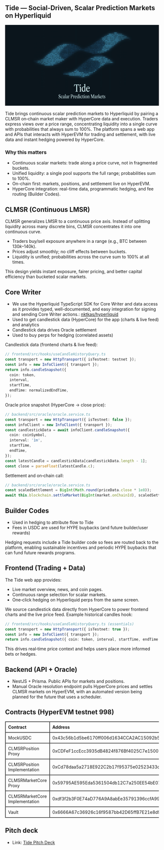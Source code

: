 ## Tide — Social-Driven, Scalar Prediction Markets on Hyperliquid

![Tide Logo](frontend/public/tide.jpg)

Tide brings continuous scalar prediction markets to Hyperliquid by pairing a CLMSR on‑chain market maker with HyperCore data and execution. Traders express views over a price range, concentrating liquidity into a single curve with probabilities that always sum to 100%. The platform spans a web app and APIs that interacts with HyperEVM for trading and settlement, with live data and instant hedging powered by HyperCore.

### Why this matters
- Continuous scalar markets: trade along a price curve, not in fragmented buckets.
- Unified liquidity: a single pool supports the full range; probabilities sum to 100%.
- On-chain first: markets, positions, and settlement live on HyperEVM.
- HyperCore integration: real-time data, programmatic hedging, and fee routing (Builder Codes).

## CLMSR (Continuous LMSR)
CLMSR generalizes LMSR to a continuous price axis. Instead of splitting liquidity across many discrete bins, CLMSR concentrates it into one continuous curve.

- Traders buy/sell exposure anywhere in a range (e.g., BTC between $130k–$140k).
- Prices adjust smoothly; no cliff effects between buckets.
- Liquidity is unified; probabilities across the curve sum to 100% at all times.

This design yields instant exposure, fairer pricing, and better capital efficiency than bucketed scalar markets.

## Core Writer
- We use the Hyperliquid TypeScript SDK for Core Writer and data access as it provides typed, well-documented, and easy integration for signing and sending Core Writer actions.: [nktkas/hyperliquid](https://github.com/nktkas/hyperliquid)
- Used to get candlestick data (HyperCore) for the app (charts & live feed) and analytics
- Candlestick data drives Oracle settlement
- Used to buy perps for hedging (correlated assets)

Candlestick data (frontend charts & live feed):
```ts
// frontend/src/hooks/useCandleHistoryQuery.ts
const transport = new HttpTransport({ isTestnet: testnet });
const info = new InfoClient({ transport });
return info.candleSnapshot({
  coin: token,
  interval,
  startTime,
  endTime: normalizedEndTime,
});
```

Oracle price snapshot (HyperCore → close price):
```ts
// backend/src/oracle/oracle.service.ts
const transport = new HttpTransport({ isTestnet: false });
const infoClient = new InfoClient({ transport });
const candlestickData = await infoClient.candleSnapshot({
  coin: coinSymbol,
  interval: '1m',
  startTime,
  endTime,
});
const latestCandle = candlestickData[candlestickData.length - 1];
const close = parseFloat(latestCandle.c);
```

Settlement and on‑chain call:
```ts
// backend/src/oracle/oracle.service.ts
const scaledSettlement = BigInt(Math.round(priceData.close * 1e8));
await this.blockchain.settleMarket(BigInt(market.onChainId), scaledSettlement);
```

## Builder Codes
- Used in hedging to attribute flow to Tide
- Fees in USDC are used for HYPE buybacks (and future builder/user rewards)

Hedging requests include a Tide builder code so fees are routed back to the platform, enabling sustainable incentives and periodic HYPE buybacks that can fund future rewards programs.

## Frontend (Trading + Data)
The Tide web app provides:
- Live market overview, news, and coin pages.
- Continuous range selection for scalar markets.
- One‑click hedging on Hyperliquid perps from the same screen.

We source candlestick data directly from HyperCore to power frontend charts and the live price feed. Example historical candles hook:
```ts
// frontend/src/hooks/useCandleHistoryQuery.ts (essentials)
const transport = new HttpTransport({ isTestnet: true });
const info = new InfoClient({ transport });
return info.candleSnapshot({ coin: token, interval, startTime, endTime });
```

This drives real‑time price context and helps users place more informed bets or hedges.

## Backend (API + Oracle)
- NestJS + Prisma. Public APIs for markets and positions.
- Manual Oracle resolution endpoint pulls HyperCore prices and settles CLMSR markets on HyperEVM, with an automated version being planned for the future that uses a scheduler.

## Contracts (HyperEVM testnet 998)

<table style="width: 100%; border-collapse: collapse;">
  <thead>
    <tr>
      <th style="border: 2px solid #444; padding: 8px; text-align: left;">Contract</th>
      <th style="border: 2px solid #444; padding: 8px; text-align: left;">Address</th>
    </tr>
  </thead>
  <tbody>
    <tr>
      <td style="border: 2px solid #444; padding: 8px;">MockUSDC</td>
      <td style="border: 2px solid #444; padding: 8px;">0x43c56b1d5be6170ff006d1634CCA2AC15092b50F</td>
    </tr>
    <tr>
      <td style="border: 2px solid #444; padding: 8px;">CLMSRPosition Proxy</td>
      <td style="border: 2px solid #444; padding: 8px;">0xCDFeF1ccEcc3935dB4824f876Bf4025C7e150076</td>
    </tr>
    <tr>
      <td style="border: 2px solid #444; padding: 8px;">CLMSRPosition Implementation</td>
      <td style="border: 2px solid #444; padding: 8px;">0xCd78daa5a2718E922C2b17f95375e02523433cdD</td>
    </tr>
    <tr>
      <td style="border: 2px solid #444; padding: 8px;">CLMSRMarketCore Proxy</td>
      <td style="border: 2px solid #444; padding: 8px;">0x59795AE595Eda5361504db12C7a250EE54bE079D</td>
    </tr>
    <tr>
      <td style="border: 2px solid #444; padding: 8px;">CLMSRMarketCore Implementation</td>
      <td style="border: 2px solid #444; padding: 8px;">0xdf3f2b3F0E74aD776A9A8abEe35791396ccfA990</td>
    </tr>
    <tr>
      <td style="border: 2px solid #444; padding: 8px;">Vault</td>
      <td style="border: 2px solid #444; padding: 8px;">0x6666A67c36926c16f9587bb42D65ffB7E21e8d94</td>
    </tr>
  </tbody>
</table>

## Pitch deck
- Link: [Tide Pitch Deck](https://www.figma.com/slides/xRDDtPnlwDsMZv6Hm52rjJ/Tide-Deck?node-id=1-15&t=ByNVARfWY3XZHISW-1)
